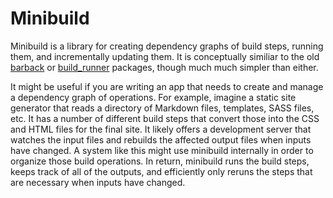 # Minibuild

Minibuild is a library for creating dependency graphs of build steps,
running them, and incrementally updating them. It is conceptually similiar to
the old [barback] or [build_runner] packages, though much much simpler than
either.

It might be useful if you are writing an app that needs to create and manage a
dependency graph of operations. For example, imagine a static site generator
that reads a directory of Markdown files, templates, SASS files, etc. It has a
number of different build steps that convert those into the CSS and HTML files
for the final site. It likely offers a development server that watches the input
files and rebuilds the affected output files when inputs have changed. A system
like this might use minibuild internally in order to organize those build
operations. In return, minibuild runs the build steps, keeps track of all of the
outputs, and efficiently only reruns the steps that are necessary when inputs
have changed.

[barback]: https://pub.dev/packages/barback
[build_runner]: https://pub.dev/packages/build_runner
